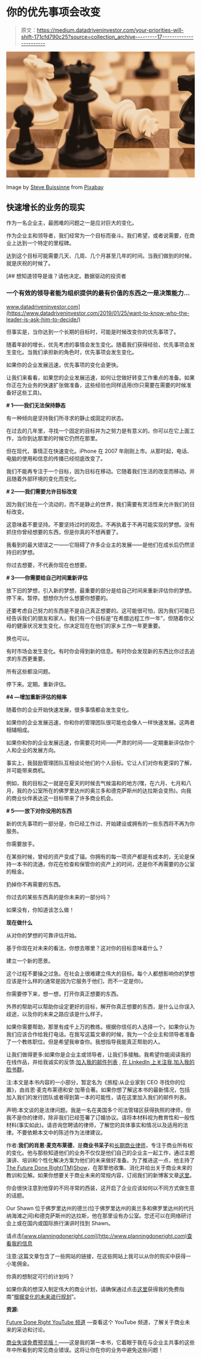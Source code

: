 # 你的优先事项会改变

> 原文：<https://medium.datadriveninvestor.com/your-priorities-will-shift-171cfd790c25?source=collection_archive---------17----------------------->

![](img/73e2d57e6eda4137070eca18a6ca43f5.png)

Image by [Steve Buissinne](https://pixabay.com/users/stevepb-282134/?utm_source=link-attribution&utm_medium=referral&utm_campaign=image&utm_content=1511866) from [Pixabay](https://pixabay.com/?utm_source=link-attribution&utm_medium=referral&utm_campaign=image&utm_content=1511866)

## **快速增长的业务的现实**

作为一名企业主，最困难的问题之一是应对巨大的变化。

作为企业主和领导者，我们经常为一个目标而奋斗。我们希望，或者说需要，在商业上达到一个特定的里程碑。

达到这个目标可能需要几天、几周、几个月甚至几年的时间。当我们做到的时候，就是庆祝的时候了。

[](https://www.datadriveninvestor.com/2019/01/25/want-to-know-who-the-leader-is-ask-him-to-decide/) [## 想知道领导是谁？请他决定。数据驱动的投资者

### 一个有效的领导者能为组织提供的最有价值的东西之一是决策能力…

www.datadriveninvestor.com](https://www.datadriveninvestor.com/2019/01/25/want-to-know-who-the-leader-is-ask-him-to-decide/) 

但事实是，当你达到一个长期的目标时，可能是时候改变你的优先事项了。

随着年龄的增长，优先考虑的事情会发生变化。随着我们获得经验，优先事项会发生变化。当我们承担新的角色时，优先事项会发生变化。

如果你的企业发展迅速，优先事项的变化会更快。

让我们来看看，如果您的企业发展迅速，如何让您做好转变工作重点的准备。如果你正在为业务的快速扩张做准备，这些经验也同样适用(你只需要在需要的时候准备好这些工具)。

**# 1——我们无法保持静态**

有一种倾向是坚持我们所寻求的静止或固定的状态。

在过去的几年里，寻找一个固定的目标并为之努力是有意义的。你可以在它上面工作，当你到达那里的时候它仍然在那里。

但在现代，事情正在快速变化。iPhone 在 2007 年刚刚上市。从那时起，电话、电脑的使用和信息的传播已经彻底改变了。

我们不能再专注于一个目标，因为目标在移动。它随着我们生活的改变而移动。并且随着外部环境的变化而变化。

**# 2——我们需要允许目标改变**

因为我们处在一个流动的，而不是静止的世界，我们需要有灵活性来允许我们的目标改变。

这意味着不要坚持。不要坚持过时的观念。不再执着于不再可能实现的梦想。没有抓住你曾经想要的东西，但是你真的不想再要了。

我看到的最大错误之一——它阻碍了许多企业主的发展——是他们在成长后仍然坚持旧的梦想。

你过去想要，不代表你现在也想要。

**# 3——你需要给自己时间重新评估**

放下旧的梦想，引入新的梦想，最重要的部分是给自己时间来重新评估你的梦想。停下来。暂停。想想你为什么想要你想要的。

还要考虑自己努力的东西是不是自己真正想要的。这可能很可怕，因为我们可能已经告诉我们的朋友和家人，我们有一个目标是“在希腊远程工作一年”，但随着你父母的健康状况发生变化，你决定现在在他们的家乡工作一年更重要。

换也可以。

有时市场会发生变化。有时你会得到新的信息。有时你会发现新的东西比你过去追求的东西更重要。

所有这些都没问题。

停下来。定期。重新评估。

**#4 —增加重新评估的频率**

随着你的企业开始快速发展，很多事情都会发生变化。

如果你的企业发展迅速，你和你的管理团队很可能也会像人一样快速发展。这两者相辅相成。

如果你和你的企业发展迅速，你需要花时间——严肃的时间——定期重新评估你个人和企业的发展方向。

事实上，我鼓励管理团队互相谈论他们的个人目标。它让人们对你有更深的了解，并可能带来商机。

例如，我的目标之一就是在夏天的时候去气候温和的地方(嘿，在六月、七月和八月，我的办公室所在的佛罗里达州的奥兰多和德克萨斯州的达拉斯会变热)。向我的商业伙伴表达这一目标带来了许多商业机会。

**# 5——放下对你没用的东西**

新的优先事项的一部分是，你已经工作过、开始建设或拥有的一些东西将不再为你服务。

你需要放手。

在某些时候，曾经的资产变成了锚。你拥有的每一项资产都是有成本的，无论是保持一本书的流通，你花在检查和保管你的资产上的时间，还是你不再需要的办公室的租金。

扔掉你不再需要的东西。

你过去的某些东西真的是你未来的一部分吗？

如果没有，你知道该怎么做！

**现在做什么**

从对你的梦想的可靠评估开始。

基于你现在对未来的看法，你想去哪里？这对你的目标意味着什么？

建立一个新的愿景。

这个过程不要操之过急。在社会上很难建立伟大的目标。每个人都想影响你的梦想应该是什么样的(通常是因为它服务于他们，而不一定是你)。

你需要停下来，想一想，打开你真正想要的东西。

外界的帮助可以帮助你设定更好的目标，解开你真正想要的东西，是什么让你误入歧途，以及你的未来之路应该是什么样子。

如果你需要帮助，那里有成千上万的教练。根据你信任的人选择一个。如果你认为我们应该合作给我打电话。在我写这篇文章的时候，我为一个企业主和领导者准备了一个教练职位。但是希望我审查你。我想指导我能真正帮助的人。

让我们做得更多:如果你是企业主或领导者，让我们多接触。我希望你能阅读我的在线作品，并给我诚实的反馈:[加入我的邮件列表](https://mcbrideforbusiness.activehosted.com/f/10) , [在 LinkedIn 上关注我](http://www.linkedin.com/in/rshawnmcbride),[加入我的脸书群](https://www.facebook.com/groups/BusinessLeadersWithVision/)。

注:本文是本书内容的一小部分，暂定名为《旅程:从企业家到 CEO 寻找你的位置》，由肖恩·麦克布莱德和安·加蒂合著。如果你想了解这本书的最新情况，包括加入我们的发行团队或者得到第一本的可能性，请在这里加入我们的邮件列表。

声明:本文谈的是法律问题。我是一名在美国多个司法管辖区获得执照的律师，但我不是你的律师，除非我们已经签署了订婚协议。请将本材料视为教育性和一般性材料(事实如此)。请咨询您聘请的律师，了解您的具体事实和情况以及适用的法律。不要依赖本文中的陈述作为法律建议。

作者:**我们的肖恩·麦克布莱德**，是**商业书呆子**和[长期商业律师](http://mcbrideattorneys.com)，专注于商业所有权的变化。他与那些知道他们的业务不仅仅是他们自己的企业主一起工作，通过主题演讲、培训和个性化解决方案为他们的未来做好准备。为了推进这一点，他主持了[The Future Done Right(TM)Show](https://www.youtube.com/channel/UClGd3AzsfX3RjcK0rOY6fKQ?sub_confirmation=1)，在那里他收集、消化并给出关于商业未来的教训和见解。如果你想要关于商业未来的常规内容，订阅我们的新博客文章[这里](https://mcbrideforbusiness.activehosted.com/f/10)。

你会很快注意到他穿的不同寻常的西装，这开启了企业应该如何以不同方式做生意的话题。

Our Shawn 位于佛罗里达州的德兰(位于佛罗里达州的奥兰多和佛罗里达州的代托纳海滩之间)和德克萨斯州的达拉斯，他在那里设有办公室。您还可以在网络研讨会上或在国内或国际旅行演讲时找到 Shawn。

请点击[www.planningdoneright.com](http://www.planningdoneright.com)查看我的信息

注意:这篇文章包含了一些网站的链接，在这些网站上我可以从你的购买中获得一小笔佣金。

你真的想制定可行的计划吗？

如果你真的想深入制定伟大的商业计划，请确保通过点击[这里](http://planningdoneright.com/freechangebook/)获得我的免费指南“[根据变化的未来进行规划](http://planningdoneright.com/freechangebook/)”。

**资源:**

[Future Done Right YouTube 频道](https://www.youtube.com/channel/UClGd3AzsfX3RjcK0rOY6fKQ?sub_confirmation=1) —查看这个 YouTube 频道，了解关于商业未来的采访和讨论。

[商业失误免费预览版！](http://planningdoneright.com/freebb/)——这是我的第一本书，它着眼于我在与企业主共事的这些年中所看到的常见商业错误。这将让你在你的业务中避免这些问题！
